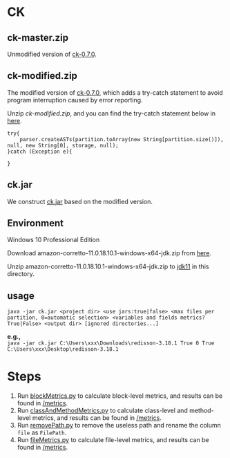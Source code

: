 # CK
## ck-master.zip #
Unmodified version of [ck-0.7.0](https://github.com/mauricioaniche/ck/releases/tag/ck-0.7.0).

## ck-modified.zip #
The modified version of [ck-0.7.0](https://github.com/mauricioaniche/ck/releases/tag/ck-0.7.0), which adds a try-catch statement to avoid program interruption caused by error reporting.

Unzip *ck-modified.zip*, and you can find the try-catch statement below in [here](ck-modified/src/main/java/com/github/mauricioaniche/ck/CK.java#Line109).

```
try{
	parser.createASTs(partition.toArray(new String[partition.size()]), null, new String[0], storage, null);
}catch (Exception e){

}
```
## ck.jar
We construct [ck.jar](ck.jar) based on the modified version.

## Environment

Windows 10 Professional Edition

Download amazon-corretto-11.0.18.10.1-windows-x64-jdk.zip from [here](https://corretto.aws/downloads/resources/11.0.18.10.1/amazon-corretto-11.0.18.10.1-windows-x64-jdk.zip).

Unzip amazon-corretto-11.0.18.10.1-windows-x64-jdk.zip to [jdk11](jdk11) in this directory.

## usage ##
`java -jar ck.jar <project dir> <use jars:true|false> <max files per partition, 0=automatic selection> <variables and fields metrics? True|False> <output dir> [ignored directories...]`

**e.g.,**   
`java -jar ck.jar C:\Users\xxx\Downloads\redisson-3.18.1 True 0 True C:\Users\xxx\Desktop\redisson-3.18.1` 


# Steps
1. Run [blockMetrics.py](blockMetrics.py) to calculate block-level metrics, and results can be found in [/metrics](/metrics).
2. Run [classAndMethodMetrics.py](classAndMethodMetrics.py) to calculate class-level and method-level metrics, and results can be found in [/metrics](/metrics).
3. Run [removePath.py](removePath.py) to remove the useless path and rename the column `file` as `FilePath`. 
4. Run [fileMetrics.py](fileMetrics.py) to calculate file-level metrics, and results can be found in [/metrics](/metrics).
